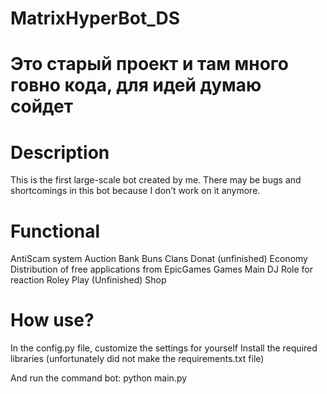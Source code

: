# MatrixHyperBot_DS

# Это старый проект и там много говно кода, для идей думаю сойдет

# Description
This is the first large-scale bot created by me.
There may be bugs and shortcomings in this bot because I don’t work on it anymore.

# Functional
AntiScam system
Auction
Bank
Buns
Clans
Donat (unfinished)
Economy
Distribution of free applications from EpicGames
Games
Main
DJ
Role for reaction
Roley Play (Unfinished)
Shop

# How use?
In the config.py file, customize the settings for yourself
Install the required libraries (unfortunately did not make the requirements.txt file)

And run the command bot:
python main.py
